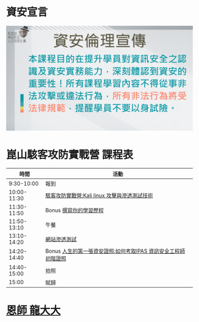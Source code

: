 # 資安宣言
![資安宣言](資安宣言.gif)

# 崑山駭客攻防實戰營 課程表
| 時間 | 活動 |
|---|---|
|9:30-10:00|	報到|
|10:00-11:30|	[駭客攻防實戰營:Kali linux 攻擊與滲透測試技術](/駭客攻防實戰)|
|11:30-11:50|	Bonus [撰寫你的學習歷程](/撰寫學習歷程)|
|11:50-13:10|	午餐|
|13:10-14:20|	[網站滲透測試](/網站滲透測試)|
|14:20-14:40| Bonus	[人生的第一張資安證照:如何考取IPAS 資訊安全工程師初階證照](/IPAS初階證照)|
|14:40-15:00|	拍照|
|15:00|	賦歸|



# [恩師 龍大大](DRAGON.md)


